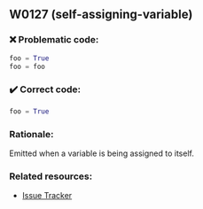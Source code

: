 ## W0127 (self-assigning-variable)

### :x: Problematic code:

```python
foo = True
foo = foo
```

### :heavy_check_mark: Correct code:

```python
foo = True
```

### Rationale:

Emitted when a variable is being assigned to itself.

### Related resources:

- [Issue Tracker](https://github.com/PyCQA/pylint/issues?q=is%3Aissue+%22self-assigning-variable%22+OR+%22W0127%22)
